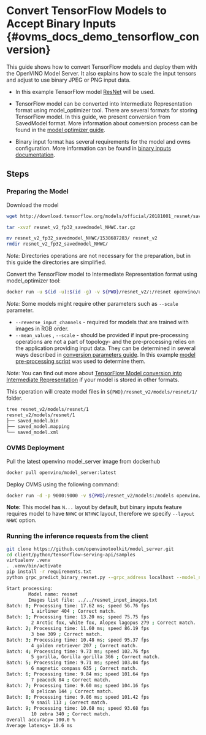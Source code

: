 # Convert TensorFlow Models to Accept Binary Inputs {#ovms_docs_demo_tensorflow_conversion}

This guide shows how to convert TensorFlow models and deploy them with the OpenVINO Model Server. It also explains how to scale the input tensors and adjust to use binary JPEG or PNG input data.

- In this example TensorFlow model [ResNet](https://github.com/tensorflow/models/tree/v2.2.0/official/r1/resnet) will be used.

- TensorFlow model can be converted into Intermediate Representation format using model_optimizer tool. There are several formats for storing TensorFlow model. In this guide, we present conversion from SavedModel format. More information about conversion process can be found in the [model optimizer guide](https://docs.openvino.ai/2025/openvino-workflow/model-preparation.html).

- Binary input format has several requirements for the model and ovms configuration. More information can be found in [binary inputs documentation](binary_input.md).
## Steps

### Preparing the Model

Download the model
```bash
wget http://download.tensorflow.org/models/official/20181001_resnet/savedmodels/resnet_v2_fp32_savedmodel_NHWC.tar.gz

tar -xvzf resnet_v2_fp32_savedmodel_NHWC.tar.gz

mv resnet_v2_fp32_savedmodel_NHWC/1538687283/ resnet_v2
rmdir resnet_v2_fp32_savedmodel_NHWC/
```
*Note:* Directories operations are not necessary for the preparation, but in this guide the directories are simplified.

Convert the TensorFlow model to Intermediate Representation format using model_optimizer tool:
```bash
docker run -u $(id -u):$(id -g) -v ${PWD}/resnet_v2/:/resnet openvino/ubuntu20_dev:2022.1.0 mo --saved_model_dir /resnet/ --output_dir /resnet/models/resnet/1/ --input_shape=[1,224,224,3] --mean_values=[123.68,116.78,103.94] --reverse_input_channels
```

*Note:* Some models might require other parameters such as `--scale` parameter.
- `--reverse_input_channels` - required for models that are trained with images in RGB order.
- `--mean_values` , `--scale` - should be provided if input pre-processing operations are not a part of topology- and the pre-processing relies on the application providing input data. They can be determined in several ways described in [conversion parameters guide](https://docs.openvino.ai/2025/openvino-workflow/model-preparation/convert-model-tensorflow.html). In this example [model pre-processing script](https://github.com/tensorflow/models/blob/v2.2.0/official/r1/resnet/imagenet_preprocessing.py) was used to determine them.


*Note:* You can find out more about [TensorFlow Model conversion into Intermediate Representation](https://docs.openvino.ai/2025/openvino-workflow/model-preparation/convert-model-tensorflow.html) if your model is stored in other formats.

This operation will create model files in `${PWD}/resnet_v2/models/resnet/1/` folder.
```bash
tree resnet_v2/models/resnet/1
resnet_v2/models/resnet/1
├── saved_model.bin
├── saved_model.mapping
└── saved_model.xml
```

### OVMS Deployment
Pull the latest openvino model_server image from dockerhub
```bash
docker pull openvino/model_server:latest
```

Deploy OVMS using the following command:
```bash
docker run -d -p 9000:9000 -v ${PWD}/resnet_v2/models:/models openvino/model_server:latest --model_path /models/resnet --model_name resnet --port 9000 --layout NHWC
```

**Note:** This model has `N...` layout by default, but binary inputs feature requires model to have `NHWC` or `N?HWC` layout, therefore we specify `--layout NHWC` option.

### Running the inference requests from the client

```bash
git clone https://github.com/openvinotoolkit/model_server.git
cd client/python/tensorflow-serving-api/samples
virtualenv .venv
. .venv/bin/activate
pip install -r requirements.txt
python grpc_predict_binary_resnet.py --grpc_address localhost --model_name resnet --input_name input_tensor --output_name softmax_tensor:0 --grpc_port 9000 --images ../../resnet_input_images.txt

Start processing:
        Model name: resnet
        Images list file: ../../resnet_input_images.txt
Batch: 0; Processing time: 17.62 ms; speed 56.76 fps
         1 airliner 404 ; Correct match.
Batch: 1; Processing time: 13.20 ms; speed 75.75 fps
         2 Arctic fox, white fox, Alopex lagopus 279 ; Correct match.
Batch: 2; Processing time: 11.60 ms; speed 86.19 fps
         3 bee 309 ; Correct match.
Batch: 3; Processing time: 10.48 ms; speed 95.37 fps
         4 golden retriever 207 ; Correct match.
Batch: 4; Processing time: 9.73 ms; speed 102.76 fps
         5 gorilla, Gorilla gorilla 366 ; Correct match.
Batch: 5; Processing time: 9.71 ms; speed 103.04 fps
         6 magnetic compass 635 ; Correct match.
Batch: 6; Processing time: 9.84 ms; speed 101.64 fps
         7 peacock 84 ; Correct match.
Batch: 7; Processing time: 9.60 ms; speed 104.16 fps
         8 pelican 144 ; Correct match.
Batch: 8; Processing time: 9.86 ms; speed 101.42 fps
         9 snail 113 ; Correct match.
Batch: 9; Processing time: 10.68 ms; speed 93.68 fps
         10 zebra 340 ; Correct match.
Overall accuracy= 100.0 %
Average latency= 10.6 ms
```